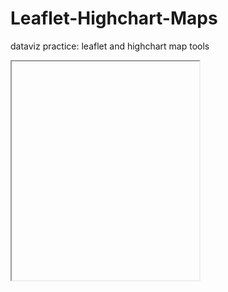 # Leaflet-Highchart-Maps
dataviz practice: leaflet and highchart map tools
<iframe src="https://nwroth.github.io/leaflet-map-simple:embed=yes” width=”90%” height=350></iframe>
<iframe src="https://nwroth.github.io/highcharts-scatter-csv:embed=yes” width=”90%” height=350></iframe>
